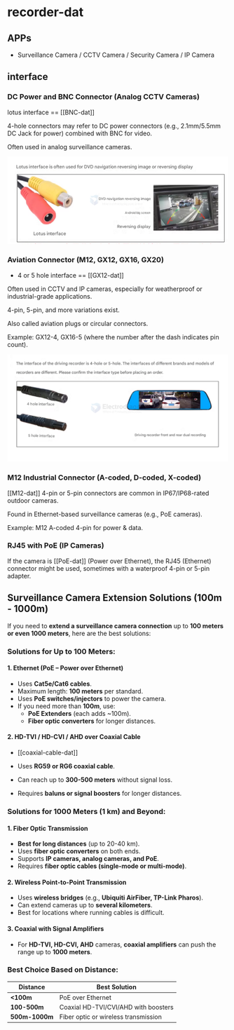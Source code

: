 
# recorder-dat

## APPs 

- Surveillance Camera / CCTV Camera / Security Camera / IP Camera

## interface 


### DC Power and BNC Connector (Analog CCTV Cameras)

lotus interface == [[BNC-dat]]

4-hole connectors may refer to DC power connectors (e.g., 2.1mm/5.5mm DC Jack for power) combined with BNC for video.

Often used in analog surveillance cameras.


![](2025-03-27-17-09-16.png)

### Aviation Connector (M12, GX12, GX16, GX20)

- 4 or 5 hole interface == [[GX12-dat]]


Often used in CCTV and IP cameras, especially for weatherproof or industrial-grade applications.

4-pin, 5-pin, and more variations exist.

Also called aviation plugs or circular connectors.

Example: GX12-4, GX16-5 (where the number after the dash indicates pin count).


![](2025-03-27-17-08-35.png)


### M12 Industrial Connector (A-coded, D-coded, X-coded)

[[M12-dat]] 4-pin or 5-pin connectors are common in IP67/IP68-rated outdoor cameras.

Found in Ethernet-based surveillance cameras (e.g., PoE cameras).

Example: M12 A-coded 4-pin for power & data.


### RJ45 with PoE (IP Cameras)

If the camera is [[PoE-dat]] (Power over Ethernet), the RJ45 (Ethernet) connector might be used, sometimes with a waterproof 4-pin or 5-pin adapter.


## Surveillance Camera Extension Solutions (100m - 1000m)

If you need to **extend a surveillance camera connection** up to **100 meters or even 1000 meters**, here are the best solutions:

### Solutions for Up to 100 Meters:
#### 1. Ethernet (PoE – Power over Ethernet)
- Uses **Cat5e/Cat6 cables**.
- Maximum length: **100 meters** per standard.
- Uses **PoE switches/injectors** to power the camera.
- If you need more than **100m**, use:
  - **PoE Extenders** (each adds ~100m).
  - **Fiber optic converters** for longer distances.

#### 2. HD-TVI / HD-CVI / AHD over Coaxial Cable

- [[coaxial-cable-dat]]

- Uses **RG59 or RG6 coaxial cable**.
- Can reach up to **300-500 meters** without signal loss.
- Requires **baluns or signal boosters** for longer distances.

### Solutions for 1000 Meters (1 km) and Beyond:
#### 1. Fiber Optic Transmission
- **Best for long distances** (up to 20-40 km).
- Uses **fiber optic converters** on both ends.
- Supports **IP cameras, analog cameras, and PoE**.
- Requires **fiber optic cables (single-mode or multi-mode)**.

#### 2. Wireless Point-to-Point Transmission
- Uses **wireless bridges** (e.g., **Ubiquiti AirFiber, TP-Link Pharos**).
- Can extend cameras up to **several kilometers**.
- Best for locations where running cables is difficult.

#### 3. Coaxial with Signal Amplifiers
- For **HD-TVI, HD-CVI, AHD** cameras, **coaxial amplifiers** can push the range up to **1000 meters**.

### Best Choice Based on Distance:

| Distance       | Best Solution                        |
| -------------- | ------------------------------------ |
| **<100m**      | PoE over Ethernet                    |
| **100-500m**   | Coaxial HD-TVI/CVI/AHD with boosters |
| **500m-1000m** | Fiber optic or wireless transmission |
